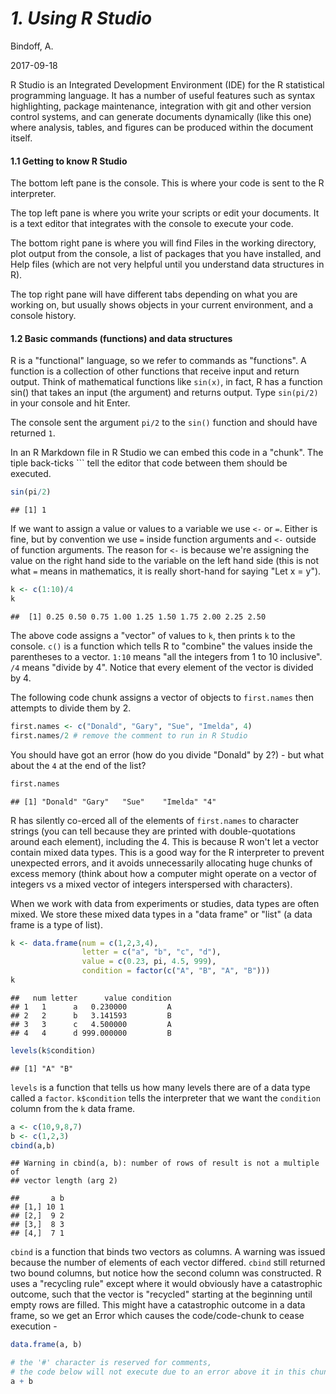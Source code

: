 *1. Using R Studio*
================
Bindoff, A.

2017-09-18

R Studio is an Integrated Development Environment (IDE) for the R statistical programming language. It has a number of useful features such as syntax highlighting, package maintenance, integration with git and other version control systems, and can generate documents dynamically (like this one) where analysis, tables, and figures can be produced within the document itself.

#### 1.1 Getting to know R Studio

The bottom left pane is the console. This is where your code is sent to the R interpreter.

The top left pane is where you write your scripts or edit your documents. It is a text editor that integrates with the console to execute your code.

The bottom right pane is where you will find Files in the working directory, plot output from the console, a list of packages that you have installed, and Help files (which are not very helpful until you understand data structures in R).

The top right pane will have different tabs depending on what you are working on, but usually shows objects in your current environment, and a console history.

#### 1.2 Basic commands (functions) and data structures

R is a "functional" language, so we refer to commands as "functions". A function is a collection of other functions that receive input and return output. Think of mathematical functions like `sin(x)`, in fact, R has a function sin() that takes an input (the argument) and returns output. Type `sin(pi/2)` in your console and hit Enter.

The console sent the argument `pi/2` to the `sin()` function and should have returned `1`.

In an R Markdown file in R Studio we can embed this code in a "chunk". The tiple back-ticks \`\`\` tell the editor that code between them should be executed.

``` r
sin(pi/2)
```

    ## [1] 1

If we want to assign a value or values to a variable we use `<-` or `=`. Either is fine, but by convention we use `=` inside function arguments and `<-` outside of function arguments. The reason for `<-` is because we're assigning the value on the right hand side to the variable on the left hand side (this is not what `=` means in mathematics, it is really short-hand for saying "Let x = y").

``` r
k <- c(1:10)/4
k
```

    ##  [1] 0.25 0.50 0.75 1.00 1.25 1.50 1.75 2.00 2.25 2.50

The above code assigns a "vector" of values to `k`, then prints `k` to the console. `c()` is a function which tells R to "combine" the values inside the parentheses to a vector. `1:10` means "all the integers from 1 to 10 inclusive". `/4` means "divide by 4". Notice that every element of the vector is divided by 4.

The following code chunk assigns a vector of objects to `first.names` then attempts to divide them by 2.

``` r
first.names <- c("Donald", "Gary", "Sue", "Imelda", 4)
first.names/2 # remove the comment to run in R Studio
```

You should have got an error (how do you divide "Donald" by 2?) - but what about the `4` at the end of the list?

``` r
first.names
```

    ## [1] "Donald" "Gary"   "Sue"    "Imelda" "4"

R has silently co-erced all of the elements of `first.names` to character strings (you can tell because they are printed with double-quotations around each element), including the 4. This is because R won't let a vector contain mixed data types. This is a good way for the R interpreter to prevent unexpected errors, and it avoids unnecessarily allocating huge chunks of excess memory (think about how a computer might operate on a vector of integers vs a mixed vector of integers interspersed with characters).

When we work with data from experiments or studies, data types are often mixed. We store these mixed data types in a "data frame" or "list" (a data frame is a type of list).

``` r
k <- data.frame(num = c(1,2,3,4),
                letter = c("a", "b", "c", "d"),
                value = c(0.23, pi, 4.5, 999),
                condition = factor(c("A", "B", "A", "B")))
k
```

    ##   num letter      value condition
    ## 1   1      a   0.230000         A
    ## 2   2      b   3.141593         B
    ## 3   3      c   4.500000         A
    ## 4   4      d 999.000000         B

``` r
levels(k$condition)
```

    ## [1] "A" "B"

`levels` is a function that tells us how many levels there are of a data type called a `factor`.
`k$condition` tells the interpreter that we want the `condition` column from the `k` data frame.

``` r
a <- c(10,9,8,7)
b <- c(1,2,3)
cbind(a,b)
```

    ## Warning in cbind(a, b): number of rows of result is not a multiple of
    ## vector length (arg 2)

    ##       a b
    ## [1,] 10 1
    ## [2,]  9 2
    ## [3,]  8 3
    ## [4,]  7 1

`cbind` is a function that binds two vectors as columns. A warning was issued because the number of elements of each vector differed. `cbind` still returned two bound columns, but notice how the second column was constructed. R uses a "recycling rule" except where it would obviously have a catastrophic outcome, such that the vector is "recycled" starting at the beginning until empty rows are filled. This might have a catastrophic outcome in a data frame, so we get an Error which causes the code/code-chunk to cease execution -

``` r
data.frame(a, b)

# the '#' character is reserved for comments,
# the code below will not execute due to an error above it in this chunk
a + b
```

